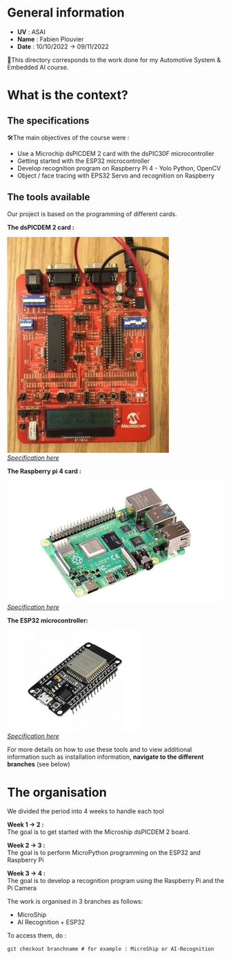 # General information
- **UV** : ASAI
- **Name** : Fabien Plouvier
- **Date** : 10/10/2022 -> 09/11/2022

📌This directory corresponds to the work done for my Automotive System & Embedded AI course.
  
# What is the context?

## The specifications

🛠️The main objectives of the course were :  

- Use a Microchip dsPICDEM 2 card with the dsPIC30F microcontroller
- Getting started with the ESP32 microcontroller
- Develop recognition program on Raspberry Pi 4 - Yolo Python, OpenCV
- Object / face tracing with EPS32 Servo and recognition on Raspberry

## The tools available

Our project is based on the programming of different cards. 

**The dsPICDEM 2 card :**   

![dsPICDEM](data/gitReadme/dspic30f.jpg)  
*[Specification here](https://www.microchip.com/en-us/development-tool/DM300018)*  

**The Raspberry pi 4 card :**   

![RaspberryPi4](data/gitReadme/raspPi4.jpg)  
*[Specification here](https://www.raspberrypi.com/products/raspberry-pi-4-model-b/)*  

**The ESP32 microcontroller:**   

![ESP32](data/gitReadme/esp32.jpeg)  
*[Specification here](https://www.espressif.com/en/products/socs/esp32)*


For more details on how to use these tools and to view additional information such as installation information, **navigate to the different branches** (see below)

# The organisation

We divided the period into 4 weeks to handle each tool

**Week 1 -> 2 :**  
The goal is to get started with the Microship dsPICDEM 2 board.

**Week 2 -> 3 :**  
The goal is to perform MicroPython programming on the ESP32 and Raspberry Pi

**Week 3 -> 4 :**  
The goal is to develop a recognition program using the Raspberry Pi and the Pi Camera

The work is organised in 3 branches as follows:  
- MicroShip
- AI Recognition + ESP32  

To access them, do : 
```git
git checkout branchname # for example : MicroShip or AI-Recognition  
```